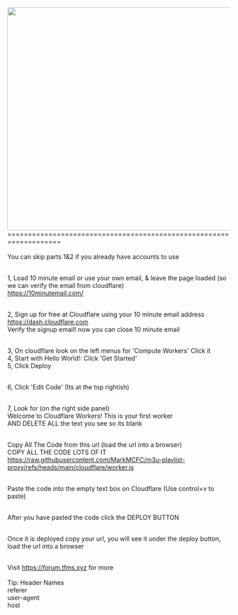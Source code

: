 <img src="https://tfms.xyz/channels.logos/m3uproxyimage.png" width="700" height="503">
===================================================================<br><br>
You can skip parts 1&2 if you already have accounts to use<br><br>

1, Load 10 minute email or use your own email, & leave the page loaded (so we can verify the email from cloudflare)<br>
https://10minutemail.com/<br><br>

2, Sign up for free at Cloudflare using your 10 minute email address<br>
https://dash.cloudflare.com<br>
Verify the signup email! now you can close 10 minute email<br><br>

3, On cloudflare look on the left menus for 'Compute Workers' Click it<br>
4, Start with Hello World!: Click 'Get Started'<br>
5, Click Deploy<br><br>

6, Click 'Edit Code' (Its at the top rightish)<br><br>

7, Look for (on the right side panel)<br>
Welcome to Cloudflare Workers! This is your first worker<br>
AND DELETE ALL the text you see so its blank<br><br>

Copy All The Code from this url (load the url into a browser)<br>COPY ALL THE CODE LOTS OF IT<br>
https://raw.githubusercontent.com/MarkMCFC/m3u-playlist-proxy/refs/heads/main/cloudflare/worker.js<br><br>

Paste the code into the empty text box on Cloudflare (Use control+v to paste)<br><br>

After you have pasted the code click the DEPLOY BUTTON<br><br>

Once it is deployed copy your url, you will see it under the deploy button, load the url into a browser<br><br>

Visit https://forum.tfms.xyz for more<br><br>
Tip: Header Names<br>
referer<br>
user-agent<br>
host<br>
